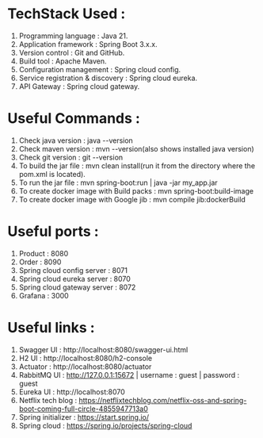 # TechStack Used :
1. Programming language : Java 21.
2. Application framework : Spring Boot 3.x.x.
3. Version control : Git and GitHub.
4. Build tool : Apache Maven.
5. Configuration management : Spring cloud config.
6. Service registration & discovery : Spring cloud eureka.
7. API Gateway : Spring cloud gateway.

# Useful Commands :
1. Check java version : java --version
2. Check maven version : mvn --version(also shows installed java version)
3. Check git version : git --version
4. To build the jar file : mvn clean install(run it from the directory where the pom.xml is located).
5. To run the jar file : mvn spring-boot:run | java -jar my_app.jar
6. To create docker image with Build packs : mvn spring-boot:build-image
7. To create docker image with Google jib : mvn compile jib:dockerBuild

# Useful ports :
1. Product : 8080
2. Order : 8090
3. Spring cloud config server : 8071
4. Spring cloud eureka server : 8070
5. Spring cloud gateway server : 8072
6. Grafana : 3000

# Useful links :
1. Swagger UI : http://localhost:8080/swagger-ui.html
2. H2 UI : http://localhost:8080/h2-console
3. Actuator : http://localhost:8080/actuator
4. RabbitMQ UI : http://127.0.0.1:15672 | username : guest | password : guest
5. Eureka UI : http://localhost:8070
6. Netflix tech blog : https://netflixtechblog.com/netflix-oss-and-spring-boot-coming-full-circle-4855947713a0
7. Spring initializer : https://start.spring.io/
8. Spring cloud : https://spring.io/projects/spring-cloud

